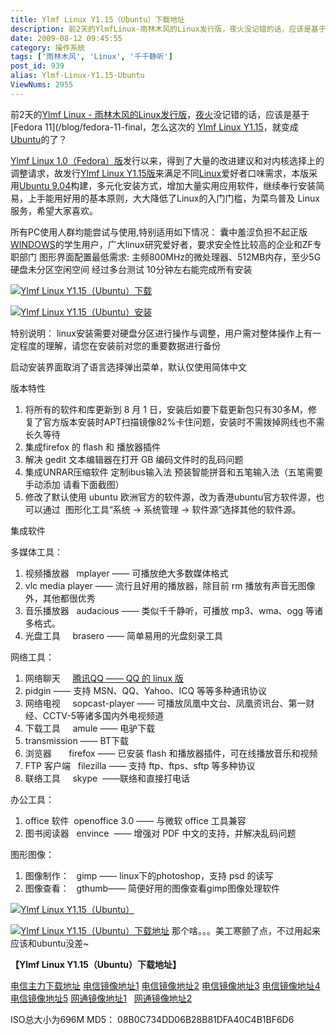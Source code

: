 ```yaml
---
title: Ylmf Linux Y1.15（Ubuntu）下载地址
description: 前2天的YlmfLinux-雨林木风的Linux发行版，夜火没记错的话，应该是基于Fedora11，怎么这次的YlmfLinuxY1.15，就变成Ubuntu的了？YlmfLinux1.0（Fedora）版发行以来，得到了大量的改进建议和对内核选择上的调整请求，故发行YlmfLinuxY1.15版来满足不同Linux爱好者口味需求，本版采用Ubuntu9.04构建，多元化安装方式，增加大量实用应用软件，继续奉行安装简易，上手能用好用的基本原则，大大降低了Linux的入门门槛，为菜鸟普及Linux服务，希望大家喜欢。
date: 2009-08-12 09:45:55
category: 操作系统
tags: ['雨林木风', 'Linux', '千千静听']
post_id: 939
alias: Ylmf-Linux-Y1.15-Ubuntu
ViewNums: 2955
---
```


前2天的[Ylmf Linux - 雨林木风的Linux发行版](/blog/ylmf-linuxhtml "ylmf linux - 雨林木风的linux发行版")，[夜火](/blog/)没记错的话，应该是基于[Fedora 11](/blog/fedora-11-final，怎么这次的 [Ylmf Linux Y1.15](/blog/ylmf-linux-y115-ubuntu)，就变成[Ubuntu](/tags/Ubuntu)的了？

[Ylmf Linux 1.0（Fedora）版](/blog/ylmf-linux)发行以来，得到了大量的改进建议和对内核选择上的调整请求，故发行[Ylmf Linux Y1.15版](/blog/ylmf-linux-y115-ubuntu)来满足不同[Linux](/tags/Linux)爱好者口味需求，本版采用[Ubuntu 9.04](/blog/ubuntu-904-final)构建，多元化安装方式，增加大量实用应用软件，继续奉行安装简易，上手能用好用的基本原则，大大降低了Linux的入门门槛，为菜鸟普及 Linux服务，希望大家喜欢。

所有PC使用人群均能尝试与使用,特别适用如下情况：
囊中羞涩负担不起正版[WINDOWS](/blog/deepin-litexp-windows-xp-sp3-v62)的学生用户，广大linux研究爱好者，要求安全性比较高的企业和ZF专职部门
图形界面配置最低需求:
主频800MHz的微处理器、512MB内存，至少5G硬盘未分区空闲空间 经过多台测试 10分钟左右能完成所有安装

[![Ylmf Linux Y1.15（Ubuntu）下载](http://www.ownlinux.cn/wp-content/uploads/2009/08/ylmf-ubuntu-linux-2.jpg)](/blog/ylmf-linux-y115-ubuntu)

[![Ylmf Linux Y1.15（Ubuntu）安装](http://www.ownlinux.cn/wp-content/uploads/2009/08/ylmf-ubuntu-linux-3.jpg)](/blog/ylmf-linux-y115-ubuntu)

特别说明：
linux安装需要对硬盘分区进行操作与调整，用户需对整体操作上有一定程度的理解，请您在安装前对您的重要数据进行备份

启动安装界面取消了语言选择弹出菜单，默认仅使用简体中文

版本特性

1. 将所有的软件和库更新到 8 月 1 日，安装后如要下载更新包只有30多M，修复了官方版本安装时APT扫描镜像82%卡住问题，安装时不需拨掉网线也不需长久等待
2. 集成firefox 的 flash 和 播放器插件
3. 解决 gedit 文本编辑器在打开 GB 编码文件时的乱码问题
4. 集成UNRAR压缩软件 定制ibus输入法 预装智能拼音和五笔输入法（五笔需要手动添加 请看下面截图）
5. 修改了默认使用 ubuntu 欧洲官方的软件源，改为香港ubuntu官方软件源，也可以通过  图形化工具“系统 -> 系统管理 -> 软件源”选择其他的软件源。

集成软件

多媒体工具：

1. 视频播放器   mplayer —— 可播放绝大多数媒体格式
2. vlc media player —— 流行且好用的播放器，除目前 rm 播放有声音无图像外，其他都很优秀
3. 音乐播放器   audacious —— 类似千千静听，可播放 mp3、wma、ogg 等诸多格式。
4. 光盘工具     brasero —— 简单易用的光盘刻录工具

网络工具：

1. 网络聊天     [腾讯QQ —— QQ 的 linux 版](/blog/qq-for-linux-20-preview)
2. pidgin —— 支持 MSN、QQ、Yahoo、ICQ 等等多种通讯协议
3. 网络电视     sopcast-player —— 可播放凤凰中文台、凤凰资讯台、第一财经、CCTV-5等诸多国内外电视频道
4. 下载工具     amule —— 电驴下载
5. transmission —— BT下载
6. 浏览器       firefox —— 已安装 flash 和播放器插件，可在线播放音乐和视频
7. FTP 客户端   filezilla —— 支持 ftp、ftps、sftp 等多种协议
8. 联络工具     skype  ——联络和直接打电话

办公工具：

1. office 软件  openoffice 3.0 —— 与微软 office 工具兼容
2. 图书阅读器   envince  —— 增强对 PDF 中文的支持，并解决乱码问题

图形图像：

1. 图像制作：   gimp —— linux下的photoshop，支持 psd 的读写
2. 图像查看：   gthumb—— 简便好用的图像查看gimp图像处理软件

[![Ylmf Linux Y1.15（Ubuntu）](http://www.ownlinux.cn/wp-content/uploads/2009/08/ylmf-ubuntu-linux-4.jpg)](/blog/ylmf-linux-y115-ubuntu)

[![Ylmf Linux Y1.15（Ubuntu）下载地址](http://www.ownlinux.cn/wp-content/uploads/2009/08/ylmf-ubuntu-linux-1.jpg)](/blog/ylmf-linux-y115-ubuntu)
那个啥。。。美工寒颤了点，不过用起来应该和ubuntu没差~

**【Ylmf Linux Y1.15（Ubuntu）下载地址】**

[电信主力下载地址](http://xiazai.xiazaiba.com/other/linux/YlmF-Linux-Y1.15.iso)  [电信镜像地址1](http://dx1.xiazaiba.com/other/linux/YlmF-Linux-Y1.15.iso)  [电信镜像地址2](http://dx2.xiazaiba.com/other/linux/YlmF-Linux-Y1.15.iso)  [电信镜像地址3](http://dx3.xiazaiba.com/other/linux/YlmF-Linux-Y1.15.iso)  [电信镜像地址4](http://dx4.xiazaiba.com/other/linux/YlmF-Linux-Y1.15.iso)  [电信镜像地址5](http://dx5.xiazaiba.com/other/linux/YlmF-Linux-Y1.15.iso) [网通镜像地址1](http://wt0.xiazaiba.com/other/linux/YlmF-Linux-Y1.15.iso)    [网通镜像地址2](http://wt1.xiazaiba.com/other/linux/YlmF-Linux-Y1.15.iso)

ISO总大小为696M
MD5： 08B0C734DD06B28B81DFA40C4B1BF6D6

